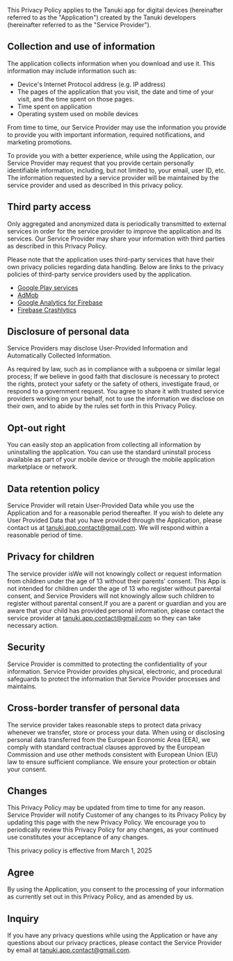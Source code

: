 This Privacy Policy applies to the Tanuki app for digital devices (hereinafter referred to as the "Application") created by the Tanuki developers (hereinafter referred to as the "Service Provider").

## Collection and use of information

The application collects information when you download and use it. This information may include information such as:

- Device's Internet Protocol address (e.g. IP address)
- The pages of the application that you visit, the date and time of your visit, and the time spent on those pages.
- Time spent on application
- Operating system used on mobile devices

From time to time, our Service Provider may use the information you provide to provide you with important information, required notifications, and marketing promotions.

To provide you with a better experience, while using the Application, our Service Provider may request that you provide certain personally identifiable information, including, but not limited to, your email, user ID, etc. The information requested by a service provider will be maintained by the service provider and used as described in this privacy policy.


## Third party access

Only aggregated and anonymized data is periodically transmitted to external services in order for the service provider to improve the application and its services. Our Service Provider may share your information with third parties as described in this Privacy Policy.

Please note that the application uses third-party services that have their own privacy policies regarding data handling. Below are links to the privacy policies of third-party service providers used by the application.

- [Google Play services](https://policies.google.com/privacy)
- [AdMob](https://support.google.com/admob/answer/6128543)
- [Google Analytics for Firebase](https://firebase.google.com/support/privacy)
- [Firebase Crashlytics](https://firebase.google.com/support/privacy)


## Disclosure of personal data

Service Providers may disclose User-Provided Information and Automatically Collected Information.

As required by law, such as in compliance with a subpoena or similar legal process;
If we believe in good faith that disclosure is necessary to protect the rights, protect your safety or the safety of others, investigate fraud, or respond to a government request.
You agree to share it with trusted service providers working on your behalf, not to use the information we disclose on their own, and to abide by the rules set forth in this Privacy Policy.


## Opt-out right

You can easily stop an application from collecting all information by uninstalling the application. You can use the standard uninstall process available as part of your mobile device or through the mobile application marketplace or network.


## Data retention policy

Service Provider will retain User-Provided Data while you use the Application and for a reasonable period thereafter. If you wish to delete any User Provided Data that you have provided through the Application, please contact us at tanuki.app.contact@gmail.com. We will respond within a reasonable period of time.


## Privacy for children

The service provider isWe will not knowingly collect or request information from children under the age of 13 without their parents' consent. This App is not intended for children under the age of 13 who register without parental consent, and Service Providers will not knowingly allow such children to register without parental consent.If you are a parent or guardian and you are aware that your child has provided personal information, please contact the service provider at tanuki.app.contact@gmail.com so they can take necessary action.


## Security

Service Provider is committed to protecting the confidentiality of your information. Service Provider provides physical, electronic, and procedural safeguards to protect the information that Service Provider processes and maintains.


## Cross-border transfer of personal data

The service provider takes reasonable steps to protect data privacy whenever we transfer, store or process your data. When using or disclosing personal data transferred from the European Economic Area (EEA), we comply with standard contractual clauses approved by the European Commission and use other methods consistent with European Union (EU) law to ensure sufficient compliance. We ensure your protection or obtain your consent.


## Changes

This Privacy Policy may be updated from time to time for any reason. Service Provider will notify Customer of any changes to its Privacy Policy by updating this page with the new Privacy Policy. We encourage you to periodically review this Privacy Policy for any changes, as your continued use constitutes your acceptance of any changes.


This privacy policy is effective from March 1, 2025


## Agree

By using the Application, you consent to the processing of your information as currently set out in this Privacy Policy, and as amended by us.


## Inquiry

If you have any privacy questions while using the Application or have any questions about our privacy practices, please contact the Service Provider by email at tanuki.app.contact@gmail.com.
